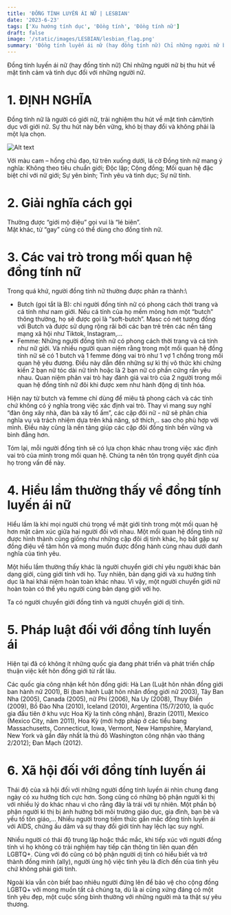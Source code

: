 ```yaml
---
title: 'ĐỒNG TÍNH LUYẾN ÁI NỮ | LESBIAN'
date: '2023-6-23'
tags: ['Xu hướng tính dục', 'Đồng tính', 'Đồng tính nữ']
draft: false
image: '/static/images/LESBIAN/lesbian_flag.png'
summary: 'Đồng tính luyến ái nữ (hay đồng tính nữ) Chỉ những người nữ bị thu hút về mặt tình cảm và tình dục đối với những người nữ.'
---
```


Đồng tính luyến ái nữ (hay đồng tính nữ) Chỉ những người nữ bị thu hút về mặt tình cảm và tình dục đối với những người nữ.

# **1. ĐỊNH NGHĨA**

Đồng tính nữ là người có giới nữ, trải nghiệm thu hút về mặt tình cảm/tình dục với giới nữ. Sự thu hút này bền vững, khó bị thay đổi và không phải là một lựa chọn.

![Alt text](/static/images/LESBIAN/lesbian_flag.png 'Cờ tự hào Đồng tính nữ (Lesbian)')

Với màu cam – hồng chủ đạo, từ trên xuống dưới, lá cờ Đồng tính nữ mang ý nghĩa: Không theo tiêu chuẩn giới; Độc lập; Cộng đồng; Mối quan hệ đặc biệt chỉ với nữ giới; Sự yên bình; Tình yêu và tình dục; Sự nữ tính.

# **2. Giải nghĩa cách gọi**

Thường được “giới mộ điệu” gọi vui là “lé biên”.\
Mặt khác, từ “gay” cũng có thể dùng cho đồng tính nữ.

# **3. Các vai trò trong mối quan hệ đồng tính nữ**

Trong quá khứ, người đồng tính nữ thường được phân ra thành:\

-   Butch (gọi tắt là B): chỉ người đồng tính nữ có phong cách thời trang và cá tính như nam giới. Nếu cá tính của họ mềm mỏng hơn một “butch” thông thường, họ sẽ được gọi là “soft-butch”. Masc có nét tương đồng với Butch và được sử dụng rộng rãi bởi các bạn trẻ trên các nền tảng mạng xã hội như Tiktok, Instagram,...
-   Femme: Những người đồng tính nữ có phong cách thời trang và cá tính như nữ giới.
    Và nhiều người quan niệm rằng trong một mối quan hệ đồng tính nữ sẽ có 1 butch và 1 femme đóng vai trò như 1 vợ 1 chồng trong mối quan hệ yêu đương. Điều này dẫn đến những sự kì thị vô thức khi chứng kiến 2 bạn nữ tóc dài nữ tính hoặc là 2 bạn nữ có phần cứng rắn yêu nhau. Quan niệm phân vai trò hay đánh giá vai trò của 2 người trong mối quan hệ đồng tính nữ đôi khi được xem như hành động dị tính hóa.

Hiện nay từ butch và femme chỉ dùng để miêu tả phong cách và các tính chứ không có ý nghĩa trong việc xác định vai trò. Thay vì mang suy nghĩ “đàn ông xây nhà, đàn bà xây tổ ấm”, các cặp đôi nữ - nữ sẽ phân chia nghĩa vụ và trách nhiệm dựa trên khả năng, sở thích,.. sao cho phù hợp với mình. Điều này cũng là nền tảng giúp các cặp đôi đồng tính bền vững và bình đẳng hơn.

Tóm lại, mỗi người đồng tính sẽ có lựa chọn khác nhau trong việc xác định vai trò của mình trong mối quan hệ. Chúng ta nên tôn trọng quyết định của họ trong vấn đề này.

# **4. Hiểu lầm thường thấy về đồng tính luyến ái nữ**

Hiểu lầm là khi mọi người chú trọng về mặt giới tính trong một mối quan hệ hơn mặt cảm xúc giữa hai người đối với nhau. Một mối quan hệ đồng tính nữ được hình thành cũng giống như những cặp đôi dị tính khác, họ bắt gặp sự đồng điệu về tâm hồn và mong muốn được đồng hành cùng nhau dưới danh nghĩa của tình yêu.

Một hiểu lầm thường thấy khác là người chuyển giới chỉ yêu người khác bản dạng giới, cùng giới tính với họ. Tuy nhiên, bản dạng giới và xu hướng tính dục là hai khái niệm hoàn toàn khác nhau. Vì vậy, một người chuyển giới nữ hoàn toàn có thể yêu người cùng bản dạng giới với họ.

Ta có người chuyển giới đồng tính và người chuyển giới dị tính.

# **5. Pháp luật đối với đồng tính luyến ái**

Hiện tại đã có không ít những quốc gia đang phát triển và phát triển chấp thuận việc kết hôn đồng giới từ rất lâu.

Các quốc gia công nhận kết hôn đồng giới: Hà Lan (Luật hôn nhân đồng giới ban hành nữ 2001), Bỉ (ban hành Luật hôn nhân đồng giới nữ 2003), Tây Ban Nha (2005), Canada (2005), nữ Phi (2006), Na Uy (2008), Thụy Điển (2009), Bồ Đào Nha (2010), Iceland (2010), Argentina (15/7/2010, là quốc gia đầu tiên ở khu vực Hoa Kỳ la tinh công nhận), Brazin (2011), Mexico (Mexico City, năm 2011), Hoa Kỳ (mới hợp pháp ở các tiểu bang Massachusetts, Connecticut, Iowa, Vermont, New Hampshire, Maryland, New York và gần đây nhất là thủ đô Washington công nhận vào tháng 2/2012); Đan Mạch (2012).

# **6. Xã hội đối với đồng tính luyến ái**

Thái độ của xã hội đối với những người đồng tính luyến ái nhìn chung đang ngày có xu hướng tích cực hơn. Song cũng có những bộ phận người kì thị với nhiều lý do khác nhau vì cho rằng đây là trái với tự nhiên. Một phần bộ phận người kì thị bị ảnh hưởng bởi môi trường giáo dục, gia đình, bạn bè và yếu tố tôn giáo,... Nhiều người trong tiềm thức gắn mắc đồng tính luyến ái với AIDS, chứng ấu dâm và sự thay đổi giới tính hay lệch lạc suy nghĩ.

Nhiều người có thái độ trung lập hoặc thắc mắc, khi tiếp xúc với người đồng tính vì họ không có trải nghiệm hay tiếp cận thông tin liên quan đến LGBTQ+. Cùng với đó cũng có bộ phận người dị tính có hiểu biết và trở thành đồng minh (ally), người ủng hộ việc tình yêu là đích đến của tình yêu chứ không phải giới tính.

Ngoài kia vẫn còn biết bao nhiêu người đứng lên để bảo vệ cho cộng đồng LGBTQ+ với mong muốn tất cả chúng ta, dù là ai cũng xứng đáng có một tình yêu đẹp, một cuộc sống bình thường với những người mà ta thật sự yêu thương.
